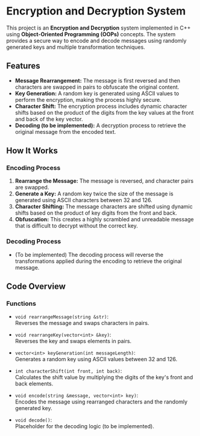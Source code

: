 # Encryption and Decryption System

This project is an **Encryption and Decryption** system implemented in C++ using **Object-Oriented Programming (OOPs)** concepts. The system provides a secure way to encode and decode messages using randomly generated keys and multiple transformation techniques.

## Features

- **Message Rearrangement:** The message is first reversed and then characters are swapped in pairs to obfuscate the original content.
- **Key Generation:** A random key is generated using ASCII values to perform the encryption, making the process highly secure.
- **Character Shift:** The encryption process includes dynamic character shifts based on the product of the digits from the key values at the front and back of the key vector.
- **Decoding (to be implemented):** A decryption process to retrieve the original message from the encoded text.

## How It Works

### Encoding Process
1. **Rearrange the Message:** The message is reversed, and character pairs are swapped.
2. **Generate a Key:** A random key twice the size of the message is generated using ASCII characters between 32 and 126.
3. **Character Shifting:** The message characters are shifted using dynamic shifts based on the product of key digits from the front and back.
4. **Obfuscation:** This creates a highly scrambled and unreadable message that is difficult to decrypt without the correct key.

### Decoding Process
- (To be implemented) The decoding process will reverse the transformations applied during the encoding to retrieve the original message.

## Code Overview

### Functions

- `void rearrangeMessage(string &str)`:  
  Reverses the message and swaps characters in pairs.

- `void rearrangeKey(vector<int> &key)`:  
  Reverses the key and swaps elements in pairs.

- `vector<int> keyGeneration(int messageLength)`:  
  Generates a random key using ASCII values between 32 and 126.

- `int characterShift(int front, int back)`:  
  Calculates the shift value by multiplying the digits of the key's front and back elements.

- `void encode(string &message, vector<int> key)`:  
  Encodes the message using rearranged characters and the randomly generated key.

- `void decode()`:  
  Placeholder for the decoding logic (to be implemented).
